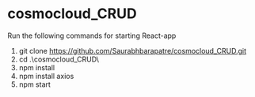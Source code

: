 # cosmocloud_CRUD
Run the following commands for starting React-app

1. git clone https://github.com/Saurabhbarapatre/cosmocloud_CRUD.git
2. cd .\cosmocloud_CRUD\
3. npm install 
4. npm install axios 
5. npm start